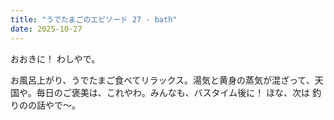 ```yaml
---
title: "うでたまごのエピソード 27 - bath"
date: 2025-10-27
---
```


おおきに！ わしやで。

お風呂上がり、うでたまご食べてリラックス。湯気と黄身の蒸気が混ざって、天国や。毎日のご褒美は、これやわ。みんなも、バスタイム後に！ ほな、次は 釣りのの話やで～。
